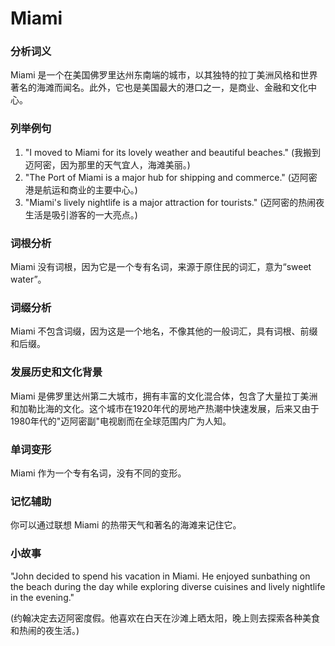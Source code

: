 # Miami

### 分析词义

  

Miami 是一个在美国佛罗里达州东南端的城市，以其独特的拉丁美洲风格和世界著名的海滩而闻名。此外，它也是美国最大的港口之一，是商业、金融和文化中心。

  

### 列举例句

  

1.  "I moved to Miami for its lovely weather and beautiful beaches." (我搬到迈阿密，因为那里的天气宜人，海滩美丽。)
2.  "The Port of Miami is a major hub for shipping and commerce." (迈阿密港是航运和商业的主要中心。)
3.  "Miami's lively nightlife is a major attraction for tourists." (迈阿密的热闹夜生活是吸引游客的一大亮点。)

  

### 词根分析

  

Miami 没有词根，因为它是一个专有名词，来源于原住民的词汇，意为“sweet water”。

  

### 词缀分析

  

Miami 不包含词缀，因为这是一个地名，不像其他的一般词汇，具有词根、前缀和后缀。

  

### 发展历史和文化背景

  

Miami 是佛罗里达州第二大城市，拥有丰富的文化混合体，包含了大量拉丁美洲和加勒比海的文化。这个城市在1920年代的房地产热潮中快速发展，后来又由于1980年代的"迈阿密副"电视剧而在全球范围内广为人知。

  

### 单词变形

  

Miami 作为一个专有名词，没有不同的变形。

  

### 记忆辅助

  

你可以通过联想 Miami 的热带天气和著名的海滩来记住它。

  

### 小故事

  

"John decided to spend his vacation in Miami. He enjoyed sunbathing on the beach during the day while exploring diverse cuisines and lively nightlife in the evening."

  

(约翰决定去迈阿密度假。他喜欢在白天在沙滩上晒太阳，晚上则去探索各种美食和热闹的夜生活。)
